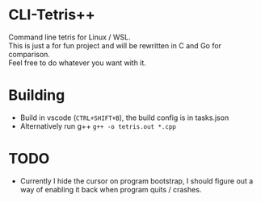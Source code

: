 # CLI-Tetris++
Command line tetris for Linux / WSL.  
This is just a for fun project and will be rewritten in C and Go for comparison.  
Feel free to do whatever you want with it.  

# Building
- Build in vscode (`CTRL+SHIFT+B`), the build config is in tasks.json  
- Alternatively run g++ `g++ -o tetris.out *.cpp`  

# TODO
- Currently I hide the cursor on program bootstrap, I should figure out a way of enabling it back when program quits / crashes.  
